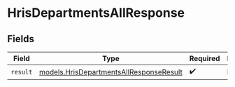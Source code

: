 # HrisDepartmentsAllResponse


## Fields

| Field                                                                                    | Type                                                                                     | Required                                                                                 | Description                                                                              |
| ---------------------------------------------------------------------------------------- | ---------------------------------------------------------------------------------------- | ---------------------------------------------------------------------------------------- | ---------------------------------------------------------------------------------------- |
| `result`                                                                                 | [models.HrisDepartmentsAllResponseResult](../models/hrisdepartmentsallresponseresult.md) | :heavy_check_mark:                                                                       | N/A                                                                                      |